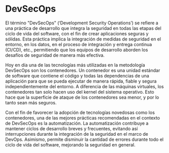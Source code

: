 # DevSecOps

El término "DevSecOps" (‘Development Security Operations’) se refiere a una
práctica de desarrollo que integra la seguridad en todas las etapas del ciclo de
vida del software, con el fin de crear aplicaciones seguras y sólidas. Esta
práctica implica la integración de medidas de seguridad en el entorno, en los datos, en el proceso de integración y entrega continua (CI/CD), etc., permitiendo que los
equipos de desarrollo aborden los desafíos de seguridad de manera más efectiva.

Hoy en día una de las tecnologías más utilizadas en la metodología DevSecOps
son los contenedores. Un contenedor es una unidad estándar de software que
contiene el código y todas las dependencias de una aplicación para que se pueda
ejecutar de manera rápida, fiable y segura independientemente del entorno. A
diferencia de las máquinas virtuales, los contenedores tan solo hacen uso del
kernel del sistema operativo. Esto hace que la superficie de ataque de los
contenedores sea menor, y por lo tanto sean más seguros.

Con el fin de favorecer la adopción de tecnologías novedosas como los
contenedores, una de las mejores prácticas recomendadas en el contexto de
DevSecOps es la automatización. La automatización contribuye a mantener ciclos de desarrollo breves y frecuentes, evitando así interrupciones durante la
integración de la seguridad en el marco de DevOps. Asimismo, permite
disminuir la cantidad de errores durante todo el ciclo de vida del software,
mejorando la seguridad en general.
